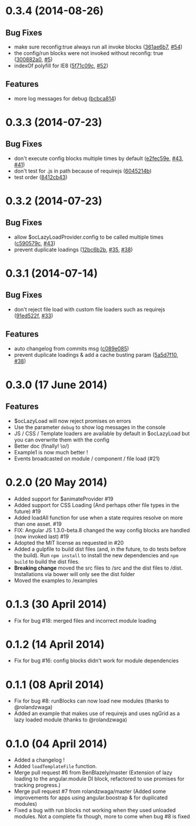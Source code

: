 <a name="0.3.4"></a>
# 0.3.4 (2014-08-26)


## Bug Fixes

- make sure reconfig:true always run all invoke blocks
 ([361ae6b7](https://github.com/ocombe/ocLazyLoad/commit/361ae6b7d319cb5ada1ab022a6761d4a67a31b58),
 [#54](https://github.com/ocombe/ocLazyLoad/issues/54))
- the config/run blocks were not invoked without reconfig: true
 ([300882a0](https://github.com/ocombe/ocLazyLoad/commit/300882a016e4f9d538e322be9718f21740048296),
 [#5](https://github.com/ocombe/ocLazyLoad/issues/5))
- indexOf polyfill for IE8
 ([5f71c09c](https://github.com/ocombe/ocLazyLoad/commit/5f71c09cad4255932e84c760b07d16a4a2b016d9),
 [#52](https://github.com/ocombe/ocLazyLoad/issues/52))


## Features

- more log messages for debug
 ([bcbca814](https://github.com/ocombe/ocLazyLoad/commit/bcbca814049863b4dd7a6c5c1071efd760094966))


<a name="0.3.3"></a>
# 0.3.3 (2014-07-23)


## Bug Fixes

- don't execute config blocks multiple times by default
 ([e2fec59e](https://github.com/ocombe/ocLazyLoad/commit/e2fec59ee7ff1e95e7e78ef8397c4fe500d8e7c0),
 [#43](https://github.com/ocombe/ocLazyLoad/issues/43), [#41](https://github.com/ocombe/ocLazyLoad/issues/41))
- don't test for .js in path because of requirejs
 ([6045214b](https://github.com/ocombe/ocLazyLoad/commit/6045214b6a4cc2d9dee1c1f2f89946687d963828))
- test order
 ([8412cb43](https://github.com/ocombe/ocLazyLoad/commit/8412cb431bfc742f2c4151e5b089f3313a70035e))


<a name="0.3.2"></a>
# 0.3.2 (2014-07-23)


## Bug Fixes

- allow $ocLazyLoadProvider.config to be called multiple times
 ([c590579c](https://github.com/ocombe/ocLazyLoad/commit/c590579c9512e0dd3fae2c33c0aefc0bb0f7ca7e),
 [#43](https://github.com/ocombe/ocLazyLoad/issues/43))
- prevent duplicate loadings
 ([12bc6b2b](https://github.com/ocombe/ocLazyLoad/commit/12bc6b2b2d1561517d56c14c56c15c332d578344),
 [#35](https://github.com/ocombe/ocLazyLoad/issues/35),
 [#38](https://github.com/ocombe/ocLazyLoad/issues/38))


<a name="0.3.1"></a>
# 0.3.1 (2014-07-14)


## Bug Fixes

- don't reject file load with custom file loaders such as requirejs
 ([91ed522f](https://github.com/ocombe/ocLazyLoad/commit/91ed522f724c3d384146053623bbd1e7c2c86751),
 [#33](https://github.com/ocombe/ocLazyLoad/issues/33))


## Features

- auto changelog from commits msg
 ([c089e085](https://github.com/ocombe/ocLazyLoad/commit/c089e085431d9f1a968e94c78f3c5ac5af71fa72))
- prevent duplicate loadings & add a cache busting param
 ([5a5d7f10](https://github.com/ocombe/ocLazyLoad/commit/5a5d7f108578fe31c5ca1f7c8dfc2d3bccfd1106),
 [#38](https://github.com/ocombe/ocLazyLoad/issues/38))


# 0.3.0 (17 June 2014)

## Features

- $ocLazyLoad will now reject promises on errors
- Use the parameter `debug` to show log messages in the console
- JS / CSS / Template loaders are available by default in $ocLazyLoad but you can overwrite them with the config
- Better doc (finally! \o/)
- Example1 is now much better !
- Events broadcasted on module / component / file load (#21)


# 0.2.0 (20 May 2014)
* Added support for $animateProvider #19
* Added support for CSS Loading (And perhaps other file types in the future) #19
* Added loadAll function for use when a state requires resolve on more than one asset. #19
* FIX: Angular JS 1.3.0-beta.8 changed the way config blocks are handled (now invoked last) #19
* Adopted the MIT license as requested in #20
* Added a gulpfile to build dist files (and, in the future, to do tests before the build). Run `npm install` to install the new dependencies and `npm build` to build the dist files.
* **Breaking change** moved the src files to /src and the dist files to /dist. Installations via bower will only see the dist folder
* Moved the examples to /examples

# 0.1.3 (30 April 2014)
* Fix for bug #18: merged files and incorrect module loading

# 0.1.2 (14 April 2014)
* Fix for bug #16: config blocks didn't work for module dependencies

# 0.1.1 (08 April 2014)
* Fix for bug #8: runBlocks can now load new modules (thanks to @rolandzwaga)
* Added an example that makes use of requirejs and uses ngGrid as a lazy loaded module (thanks to @rolandzwaga)

# 0.1.0 (04 April 2014)
* Added a changelog !
* Added ```loadTemplateFile``` function.
* Merge pull request #6 from BenBlazely/master (Extension of lazy loading to the angular.module DI block, refactored to use promises for tracking progress.)
* Merge pull request #7 from rolandzwaga/master (Added some improvements for apps using angular.boostrap & for duplicated modules)
* Fixed a bug with run blocks not working when they used unloaded modules. Not a complete fix though, more to come when bug #8 is fixed